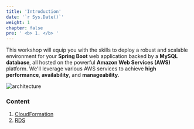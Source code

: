 ```yaml
---
title: 'Introduction'
date: '`r Sys.Date()`'
weight: 1
chapter: false
pre: ' <b> 1. </b> '
---
```


This workshop will equip you with the skills to deploy a robust and scalable environment for your **Spring Boot** web application backed by a **MySQL database**, all hosted on the powerful **Amazon Web Services (AWS)** platform. We'll leverage various AWS services to achieve **high performance**, **availability**, and **manageability**.

![architecture](/images/architecture.svg)

### Content

1. [CloudFormation](1.1-cloudformation/)
2. [RDS](1.2-rds/)
